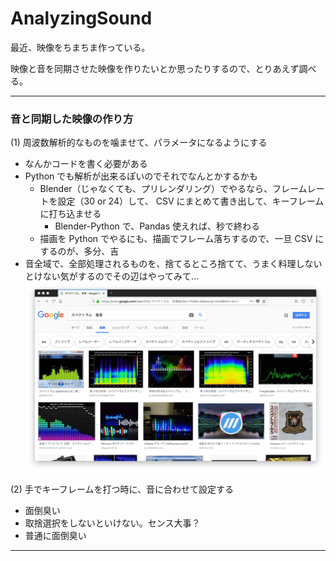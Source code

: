 # AnalyzingSound  


最近、映像をちまちま作っている。  

映像と音を同期させた映像を作りたいとか思ったりするので、とりあえず調べる。  


---  


### 音と同期した映像の作り方

(1) 周波数解析的なものを噛ませて、パラメータになるようにする  
- なんかコードを書く必要がある  
- Python でも解析が出来るぽいのでそれでなんとかするかも  
  - Blender（じゃなくても、プリレンダリング）でやるなら、フレームレートを設定（30 or 24）して、 CSV にまとめて書き出して、キーフレームに打ち込ませる  
    - Blender-Python で、Pandas 使えれば、秒で終わる  
  - 描画を Python でやるにも、描画でフレーム落ちするので、一旦 CSV にするのが、多分、吉  
- 音全域で、全部処理されるものを、捨てるところ捨てて、うまく料理しないとけない気がするのでその辺はやってみて...  
  ![photo](ex/Spectrum_ex.png)  


(2) 手でキーフレームを打つ時に、音に合わせて設定する  
- 面倒臭い  
- 取捨選択をしないといけない。センス大事？  
- 普通に面倒臭い  



----  

